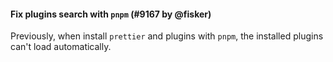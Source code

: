 #### Fix plugins search with `pnpm` (#9167 by @fisker)

Previously, when install `prettier` and plugins with `pnpm`, the installed plugins can't load automatically.
